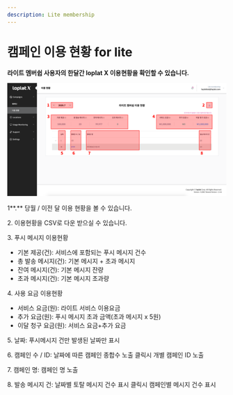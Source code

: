 ```yaml
---
description: Lite membership
---
```


# 캠페인 이용 현황 for lite

**라이트 멤버쉽 사용자의 한달간 loplat X 이용현황을 확인할 수 있습니다.**

![](<../.gitbook/assets/image (93).png>)

1**.** 당월 / 이전 달 이용 현황을 볼 수 있습니다.

2\. 이용현황을 CSV로 다운 받으실 수 있습니다.

3\. 푸시 메시지 이용현황

* 기본 제공(건): 서비스에 포함되는 푸시 메시지 건수
* 총 발송 메시지(건): 기본 메시지 + 초과 메시지
* 잔여 메시지(건): 기본 메시지 잔량
* 초과 메시지(건): 기본 메시지 초과량

4\. 사용 요금 이용현황

* 서비스 요금(원): 라이트 서비스 이용요금
* 추가 요금(원): 푸시 메시지 초과 금액(초과 메시지 x 5원)
* 이달 청구 요금(원): 서비스 요금+추가 요금

5\. 날짜: 푸시메시지 건만 발생된 날짜만 표시

6\. 캠페인 수 / ID: 날짜에 따른 캠페인 종합수 노출 클릭시 개별 캠페인 ID 노출

7\. 캠페인 명: 캠페인 명 노출

8\. 발송 메시지 건: 날짜별 토탈 메시지 건수 표시 클릭시 캠페인별 메시지 건수 표시
